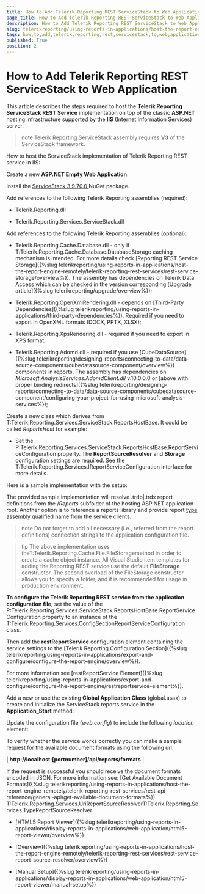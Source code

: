 ```yaml
---
title: How to Add Telerik Reporting REST ServiceStack to Web Application
page_title: How to Add Telerik Reporting REST ServiceStack to Web Application | for Telerik Reporting Documentation
description: How to Add Telerik Reporting REST ServiceStack to Web Application
slug: telerikreporting/using-reports-in-applications/host-the-report-engine-remotely/telerik-reporting-rest-services/servicestack-implementation/how-to-add-telerik-reporting-rest-servicestack-to-web-application
tags: how,to,add,telerik,reporting,rest,servicestack,to,web,application
published: True
position: 2
---
```


# How to Add Telerik Reporting REST ServiceStack to Web Application



This article describes the steps required to host the __Telerik Reporting ServiceStack REST Service__
        implementation on top of the classic __ASP.NET__ hosting infrastructure supported by the
        __IIS__ (Internet Information Services) server.
      

>note Telerik Reporting ServiceStack assembly requires __V3__ of the ServiceStack framework.
>
How to host the ServiceStack implementation of Telerik Reporting REST service in IIS:

Create a new __ASP.NET Empty Web Application__.
            

Install the
              [
                  ServiceStack 3.9.70.0
                ](
                  https://www.nuget.org/packages/ServiceStack/3.9.70
                )
              NuGet package.
            

Add references to the following Telerik Reporting assemblies (required):

* Telerik.Reporting.dll

* Telerik.Reporting.Services.ServiceStack.dll

Add references to the following Telerik Reporting assemblies (optional):
            

* Telerik.Reporting.Cache.Database.dll - only if T:Telerik.Reporting.Cache.Database.DatabaseStorage caching mechanism is intended.
                  For more details check [Reporting REST Service Storage]({%slug telerikreporting/using-reports-in-applications/host-the-report-engine-remotely/telerik-reporting-rest-services/rest-service-storage/overview%}).
                  The assembly has dependencies on Telerik Data Access which can be checked in the version
                  corresponding [Upgrade article]({%slug telerikreporting/upgrade/overview%});
                

* Telerik.Reporting.OpenXmlRendering.dll - depends on [Third-Party Dependencies]({%slug telerikreporting/using-reports-in-applications/third-party-dependencies%}). Required if you need to export in OpenXML formats (DOCX, PPTX, XLSX);
                

* Telerik.Reporting.XpsRendering.dll - required if you need to export in XPS format;
                

* Telerik.Reporting.Adomd.dll - required if you use [CubeDataSource]({%slug telerikreporting/designing-reports/connecting-to-data/data-source-components/cubedatasource-component/overview%}) components in reports.
                  The assembly has dependencies on *Microsoft.AnalysisServices.AdomdClient.dll* v.10.0.0.0 or [above with proper binding redirects]({%slug telerikreporting/designing-reports/connecting-to-data/data-source-components/cubedatasource-component/configuring-your-project-for-using-microsoft-analysis-services%});
                

Create a new class which derives from
              T:Telerik.Reporting.Services.ServiceStack.ReportsHostBase.
              It could be called *ReportsHost* for example:
            

* Set the P:Telerik.Reporting.Services.ServiceStack.ReportsHostBase.ReportServiceConfiguration
                  property. The __ReportSourceResolver__ and __Storage__ configuration settings are required.
                  See the T:Telerik.Reporting.Services.IReportServiceConfiguration interface
                  for more details.
                

Here is a sample implementation with the setup:
            

	



	



The provided sample implementation will resolve .trdp|.trdx report definitions from the
              /*Reports* subfolder of the hosting ASP.NET application root. Another option is to reference
              a reports library and provide report
              [type assembly qualified name](http://msdn.microsoft.com/en-us/library/system.type.assemblyqualifiedname.aspx)
              from the service clients.
            

>note Do not forget to add all necessary (i.e., referred from the report definitions) connection strings to the application configuration file.
>


>tip The above implementation uses theT:Telerik.Reporting.Cache.File.FileStoragemethod in order to create a cache object instance. All Visual Studio item templates for adding the Reporting REST service use the default __FileStorage__ constructor. The second overload of the FileStorage constructor allows you to
                specify a folder, and it is recommended for usage in production environment.
>




__To configure the Telerik Reporting REST service from the application configuration file__, set the value of the
              P:Telerik.Reporting.Services.ServiceStack.ReportsHostBase.ReportServiceConfiguration property to an instance of the
              T:Telerik.Reporting.Services.ConfigSectionReportServiceConfiguration class.
            

	



	



Then add the __restReportService__ configuration element containing the service settings to the
              [Telerik Reporting Configuration Section]({%slug telerikreporting/using-reports-in-applications/export-and-configure/configure-the-report-engine/overview%}).
            

	



For more information see [restReportService Element]({%slug telerikreporting/using-reports-in-applications/export-and-configure/configure-the-report-engine/restreportservice-element%}).
            

Add a new or use the existing __Global Application Class__ (global.asax) to create and initialize
              the ServiceStack reports service in the __Application_Start__ method:
            

	



	



Update the configuration file (*web.config*) to include the
              following *location* element:
            

	
<configuration>
 <location path="api">
    <system.web>
     <compilation debug="true" targetFramework="4.0" />
     <httpHandlers>
       <add path="*" type="ServiceStack.WebHost.Endpoints.ServiceStackHttpHandlerFactory, ServiceStack" verb="*"/>
     </httpHandlers>
    </system.web>
    <system.webServer>
     <modules runAllManagedModulesForAllRequests="true"/>
     <validation validateIntegratedModeConfiguration="false"/>
     <handlers>
       <add path="*" name="ServiceStack.Factory" type="ServiceStack.WebHost.Endpoints.ServiceStackHttpHandlerFactory, ServiceStack" verb="*" preCondition="integratedMode" resourceType="Unspecified" allowPathInfo="true" />
     </handlers>
    </system.webServer>
 </location>
</configuration>




To verify whether the service works correctly you can make a sample request
              for the available document formats using the following url:
            



| __http://localhost:[portnumber]/api/reports/formats__ |

If the request is successful you should receive the document formats encoded in JSON. For more information see: [Get Available Document Formats]({%slug telerikreporting/using-reports-in-applications/host-the-report-engine-remotely/telerik-reporting-rest-services/rest-api-reference/general-api/get-available-document-formats%}).
            T:Telerik.Reporting.Services.UriReportSourceResolverT:Telerik.Reporting.Services.TypeReportSourceResolver

 * [HTML5 Report Viewer]({%slug telerikreporting/using-reports-in-applications/display-reports-in-applications/web-application/html5-report-viewer/overview%})

 * [Overview]({%slug telerikreporting/using-reports-in-applications/host-the-report-engine-remotely/telerik-reporting-rest-services/rest-service-report-source-resolver/overview%})

 * [Manual Setup]({%slug telerikreporting/using-reports-in-applications/display-reports-in-applications/web-application/html5-report-viewer/manual-setup%})
